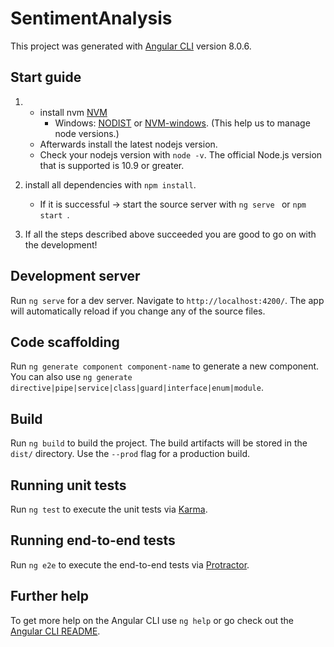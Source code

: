 # SentimentAnalysis

This project was generated with [Angular CLI](https://github.com/angular/angular-cli) version 8.0.6.

## Start guide

1.  * install nvm [NVM](https://github.com/creationix/nvm/blob/master/README.md)
        * Windows: [NODIST](https://github.com/marcelklehr/nodist) or [NVM-windows](https://github.com/coreybutler/nvm-windows). 
    (This help us to manage node versions.)
    * Afterwards install the latest nodejs version.
    * Check your nodejs version with `node -v`. The official Node.js version that is supported is 10.9 or greater.

2. install all dependencies with `npm install`.
 
    * If it is successful -> start the source server with `ng serve ` or `npm start `.
   
3. If all the steps described above succeeded you are good to go on with the development!

## Development server

Run `ng serve` for a dev server. Navigate to `http://localhost:4200/`. The app will automatically reload if you change any of the source files.

## Code scaffolding

Run `ng generate component component-name` to generate a new component. You can also use `ng generate directive|pipe|service|class|guard|interface|enum|module`.

## Build

Run `ng build` to build the project. The build artifacts will be stored in the `dist/` directory. Use the `--prod` flag for a production build.

## Running unit tests

Run `ng test` to execute the unit tests via [Karma](https://karma-runner.github.io).

## Running end-to-end tests

Run `ng e2e` to execute the end-to-end tests via [Protractor](http://www.protractortest.org/).

## Further help

To get more help on the Angular CLI use `ng help` or go check out the [Angular CLI README](https://github.com/angular/angular-cli/blob/master/README.md).
